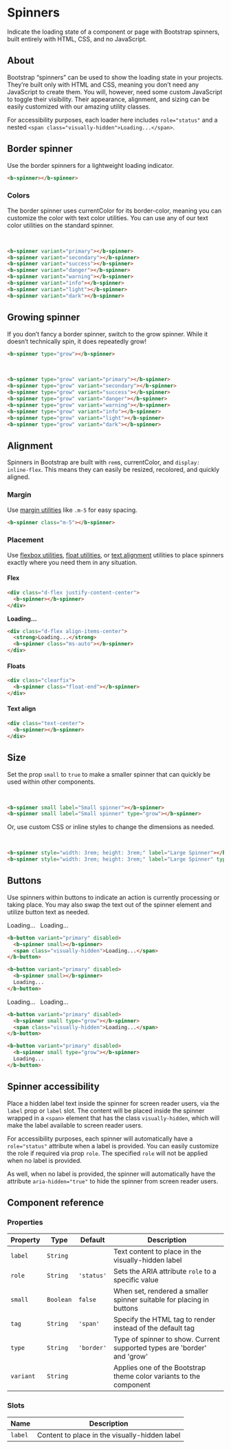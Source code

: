 # Spinners

Indicate the loading state of a component or page with Bootstrap spinners, built entirely with HTML, CSS, and no JavaScript.

## About

Bootstrap “spinners” can be used to show the loading state in your projects. They’re built only with HTML and CSS, meaning you don’t need any JavaScript to create them. You will, however, need some custom JavaScript to toggle their visibility. Their appearance, alignment, and sizing can be easily customized with our amazing utility classes.

For accessibility purposes, each loader here includes `role="status"` and a nested `<span class="visually-hidden">Loading...</span>`.

## Border spinner

Use the border spinners for a lightweight loading indicator.

<ClientOnly>
    <b-card>
        <b-spinner variant="dark" />
    </b-card>
</ClientOnly>

```html
<b-spinner></b-spinner>
```

### Colors

The border spinner uses currentColor for its border-color, meaning you can customize the color with text color utilities. You can use any of our text color utilities on the standard spinner.

<ClientOnly>
    <b-card>
        <b-spinner variant="primary"></b-spinner>&nbsp;
        <b-spinner variant="secondary"></b-spinner>&nbsp;
        <b-spinner variant="success"></b-spinner>&nbsp;
        <b-spinner variant="danger"></b-spinner>&nbsp;
        <b-spinner variant="warning"></b-spinner>&nbsp;
        <b-spinner variant="info"></b-spinner>&nbsp;
        <b-spinner variant="light"></b-spinner>&nbsp;
        <b-spinner variant="dark"></b-spinner>
    </b-card>
</ClientOnly>

```html
<b-spinner variant="primary"></b-spinner>
<b-spinner variant="secondary"></b-spinner>
<b-spinner variant="success"></b-spinner>
<b-spinner variant="danger"></b-spinner>
<b-spinner variant="warning"></b-spinner>
<b-spinner variant="info"></b-spinner>
<b-spinner variant="light"></b-spinner>
<b-spinner variant="dark"></b-spinner>
```

## Growing spinner

If you don’t fancy a border spinner, switch to the grow spinner. While it doesn’t technically spin, it does repeatedly grow!

<ClientOnly>
    <b-card>
        <b-spinner type="grow" variant="dark" />
    </b-card>
</ClientOnly>

```html
<b-spinner type="grow"></b-spinner>
```

<ClientOnly>
    <b-card>
        <b-spinner type="grow" variant="primary"></b-spinner>&nbsp;
        <b-spinner type="grow" variant="secondary"></b-spinner>&nbsp;
        <b-spinner type="grow" variant="success"></b-spinner>&nbsp;
        <b-spinner type="grow" variant="danger"></b-spinner>&nbsp;
        <b-spinner type="grow" variant="warning"></b-spinner>&nbsp;
        <b-spinner type="grow" variant="info"></b-spinner>&nbsp;
        <b-spinner type="grow" variant="light"></b-spinner>&nbsp;
        <b-spinner type="grow" variant="dark"></b-spinner>
    </b-card>
</ClientOnly>

```html
<b-spinner type="grow" variant="primary"></b-spinner>
<b-spinner type="grow" variant="secondary"></b-spinner>
<b-spinner type="grow" variant="success"></b-spinner>
<b-spinner type="grow" variant="danger"></b-spinner>
<b-spinner type="grow" variant="warning"></b-spinner>
<b-spinner type="grow" variant="info"></b-spinner>
<b-spinner type="grow" variant="light"></b-spinner>
<b-spinner type="grow" variant="dark"></b-spinner>
```

## Alignment

Spinners in Bootstrap are built with `rem`s, currentColor, and `display: inline-flex`. This means they can easily be resized, recolored, and quickly aligned.

### Margin

Use [margin utilities](https://getbootstrap.com/docs/5.0/utilities/spacing/) like `.m-5` for easy spacing.

<ClientOnly>
    <b-card>
        <b-spinner class="m-5" variant="dark" />
    </b-card>
</ClientOnly>

```html
<b-spinner class="m-5"></b-spinner>
```

### Placement

Use [flexbox utilities](https://getbootstrap.com/docs/5.0/utilities/flex/), [float utilities](https://getbootstrap.com/docs/5.0/utilities/float/), or [text alignment](https://getbootstrap.com/docs/5.0/utilities/text/) utilities to place spinners exactly where you need them in any situation.

#### Flex

<ClientOnly>
    <b-card class="mt-2">
        <div class="d-flex justify-content-center">
            <b-spinner variant="dark" />
        </div>
    </b-card>
</ClientOnly>

```html
<div class="d-flex justify-content-center">
  <b-spinner></b-spinner>
</div>
```

<ClientOnly>
    <b-card>
        <div class="d-flex align-items-center text-dark">
            <strong>Loading...</strong>
            <b-spinner class="ms-auto" variant="dark" />
        </div>
    </b-card>
</ClientOnly>

```html
<div class="d-flex align-items-center">
  <strong>Loading...</strong>
  <b-spinner class="ms-auto"></b-spinner>
</div>
```

#### Floats

<ClientOnly>
    <b-card class="mt-2">
        <div class="clearfix">
            <b-spinner class="float-end" variant="dark" />
        </div>
    </b-card>
</ClientOnly>

```html
<div class="clearfix">
  <b-spinner class="float-end"></b-spinner>
</div>
```

#### Text align

<ClientOnly>
    <b-card class="mt-2">
        <div class="text-center">
            <b-spinner variant="dark" />
        </div>
    </b-card>
</ClientOnly>

```html
<div class="text-center">
  <b-spinner></b-spinner>
</div>
```

## Size

Set the prop `small` to `true` to make a smaller spinner that can quickly be used within other components.

<ClientOnly>
    <b-card class="text-dark">
        <b-spinner small></b-spinner>
        &nbsp;
        <b-spinner small type="grow"></b-spinner>
    </b-card>
</ClientOnly>

```html
<b-spinner small label="Small spinner"></b-spinner>
<b-spinner small label="Small spinner" type="grow"></b-spinner>
```

Or, use custom CSS or inline styles to change the dimensions as needed.

<ClientOnly>
    <b-card class="text-dark">
        <b-spinner style="width: 3rem; height: 3rem;" label="Large Spinner"></b-spinner>
        &nbsp;
        <b-spinner style="width: 3rem; height: 3rem;" label="Large Spinner" type="grow"></b-spinner>
    </b-card>
</ClientOnly>

```html
<b-spinner style="width: 3rem; height: 3rem;" label="Large Spinner"></b-spinner>
<b-spinner style="width: 3rem; height: 3rem;" label="Large Spinner" type="grow"></b-spinner>
```

## Buttons

Use spinners within buttons to indicate an action is currently processing or taking place. You may also swap the text out of the spinner element and utilize button text as needed.

<ClientOnly>
    <b-card>
      <b-button variant="primary" disabled>
        <b-spinner small></b-spinner>
        <span class="visually-hidden">Loading...</span>
      </b-button>
      &nbsp;
      <b-button variant="primary" disabled>
        <b-spinner small></b-spinner>
        Loading...
      </b-button>
    </b-card>
</ClientOnly>

```html
<b-button variant="primary" disabled>
  <b-spinner small></b-spinner>
  <span class="visually-hidden">Loading...</span>
</b-button>

<b-button variant="primary" disabled>
  <b-spinner small></b-spinner>
  Loading...
</b-button>
```

<ClientOnly>
    <b-card>
      <b-button variant="primary" disabled>
        <b-spinner small type="grow"></b-spinner>
        <span class="visually-hidden">Loading...</span>
      </b-button>
      &nbsp;
      <b-button variant="primary" disabled>
        <b-spinner small type="grow"></b-spinner>
        Loading...
      </b-button>
    </b-card>
</ClientOnly>

```html
<b-button variant="primary" disabled>
  <b-spinner small type="grow"></b-spinner>
  <span class="visually-hidden">Loading...</span>
</b-button>

<b-button variant="primary" disabled>
  <b-spinner small type="grow"></b-spinner>
  Loading...
</b-button>
```

## Spinner accessibility

Place a hidden label text inside the spinner for screen reader users, via the `label` prop or `label` slot. The content will be placed inside the spinner wrapped in a `<span>` element that has the class `visually-hidden`, which will make the label available to screen reader users.

For accessibility purposes, each spinner will automatically have a `role="status"` attribute when a label is provided. You can easily customize the role if required via prop `role`. The specified `role` will not be applied when no label is provided.

As well, when no label is provided, the spinner will automatically have the attribute `aria-hidden="true"` to hide the spinner from screen reader users.

## Component reference

### Properties

| Property  | Type      | Default    | Description                                                              |
| --------- | --------- | ---------- | ------------------------------------------------------------------------ |
| `label`   | `String`  |            | Text content to place in the visually-hidden label                       |
| `role`    | `String`  | `'status'` | Sets the ARIA attribute `role` to a specific value                       |
| `small`   | `Boolean` | `false`    | When set, rendered a smaller spinner suitable for placing in buttons     |
| `tag`     | `String`  | `'span'`   | Specify the HTML tag to render instead of the default tag                |
| `type`    | `String`  | `'border'` | Type of spinner to show. Current supported types are 'border' and 'grow' |
| `variant` | `String`  |            | Applies one of the Bootstrap theme color variants to the component       |

### Slots

| Name    | Description                                   |
| ------- | --------------------------------------------- |
| `label` | Content to place in the visually-hidden label |
